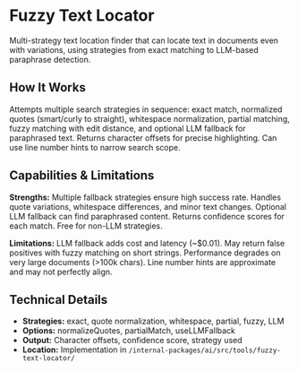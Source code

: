 # Fuzzy Text Locator

Multi-strategy text location finder that can locate text in documents even with variations, using strategies from exact matching to LLM-based paraphrase detection.

## How It Works

Attempts multiple search strategies in sequence: exact match, normalized quotes (smart/curly to straight), whitespace normalization, partial matching, fuzzy matching with edit distance, and optional LLM fallback for paraphrased text. Returns character offsets for precise highlighting. Can use line number hints to narrow search scope.

## Capabilities & Limitations

**Strengths:** Multiple fallback strategies ensure high success rate. Handles quote variations, whitespace differences, and minor text changes. Optional LLM fallback can find paraphrased content. Returns confidence scores for each match. Free for non-LLM strategies.

**Limitations:** LLM fallback adds cost and latency (~$0.01). May return false positives with fuzzy matching on short strings. Performance degrades on very large documents (>100k chars). Line number hints are approximate and may not perfectly align.

## Technical Details

- **Strategies:** exact, quote normalization, whitespace, partial, fuzzy, LLM
- **Options:** normalizeQuotes, partialMatch, useLLMFallback
- **Output:** Character offsets, confidence score, strategy used
- **Location:** Implementation in `/internal-packages/ai/src/tools/fuzzy-text-locator/`